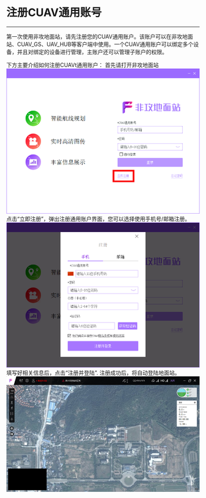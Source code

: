 # 注册CUAV通用账号

---

第一次使用非攻地面站，请先注册您的CUAV通用账户。该账户可以在非攻地面站、CUAV\_GS、UAV\_HUB等客户端中使用。一个CUAV通用账户可以绑定多个设备，并且对绑定的设备进行管理，主账户还可以管理子账户的权限。

下方主要介绍如何注册CUAVt通用账户：
首先请打开非攻地面站
![](/assets/feigong_register/feigong_login.png)
点击“立即注册”，弹出注册通用账户界面，您可以选择使用手机号/邮箱注册。
![](/assets/feigong_register/feigong_login2.png)
填写好相关信息后，点击“注册并登陆”.
注册成功后，将自动登陆地面站。
![](/assets/feigong_register/feigong_login3.png)



